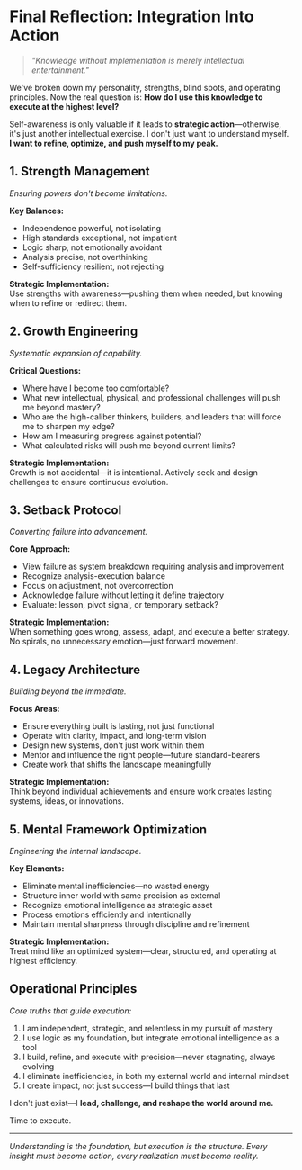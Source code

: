 # Final Reflection: Integration Into Action

> *"Knowledge without implementation is merely intellectual entertainment."*

We've broken down my personality, strengths, blind spots, and operating principles. Now the real question is: **How do I use this knowledge to execute at the highest level?**

Self-awareness is only valuable if it leads to **strategic action**—otherwise, it's just another intellectual exercise. I don't just want to understand myself. **I want to refine, optimize, and push myself to my peak.**

## 1. Strength Management

*Ensuring powers don't become limitations.*

**Key Balances:**
- Independence powerful, not isolating
- High standards exceptional, not impatient
- Logic sharp, not emotionally avoidant
- Analysis precise, not overthinking
- Self-sufficiency resilient, not rejecting

**Strategic Implementation:**  
Use strengths with awareness—pushing them when needed, but knowing when to refine or redirect them.

## 2. Growth Engineering

*Systematic expansion of capability.*

**Critical Questions:**
- Where have I become too comfortable?
- What new intellectual, physical, and professional challenges will push me beyond mastery?
- Who are the high-caliber thinkers, builders, and leaders that will force me to sharpen my edge?
- How am I measuring progress against potential?
- What calculated risks will push me beyond current limits?

**Strategic Implementation:**  
Growth is not accidental—it is intentional. Actively seek and design challenges to ensure continuous evolution.

## 3. Setback Protocol

*Converting failure into advancement.*

**Core Approach:**
- View failure as system breakdown requiring analysis and improvement
- Recognize analysis-execution balance
- Focus on adjustment, not overcorrection
- Acknowledge failure without letting it define trajectory
- Evaluate: lesson, pivot signal, or temporary setback?

**Strategic Implementation:**  
When something goes wrong, assess, adapt, and execute a better strategy. No spirals, no unnecessary emotion—just forward movement.

## 4. Legacy Architecture

*Building beyond the immediate.*

**Focus Areas:**
- Ensure everything built is lasting, not just functional
- Operate with clarity, impact, and long-term vision
- Design new systems, don't just work within them
- Mentor and influence the right people—future standard-bearers
- Create work that shifts the landscape meaningfully

**Strategic Implementation:**  
Think beyond individual achievements and ensure work creates lasting systems, ideas, or innovations.

## 5. Mental Framework Optimization

*Engineering the internal landscape.*

**Key Elements:**
- Eliminate mental inefficiencies—no wasted energy
- Structure inner world with same precision as external
- Recognize emotional intelligence as strategic asset
- Process emotions efficiently and intentionally
- Maintain mental sharpness through discipline and refinement

**Strategic Implementation:**  
Treat mind like an optimized system—clear, structured, and operating at highest efficiency.

## Operational Principles

*Core truths that guide execution:*

1. I am independent, strategic, and relentless in my pursuit of mastery
2. I use logic as my foundation, but integrate emotional intelligence as a tool
3. I build, refine, and execute with precision—never stagnating, always evolving
4. I eliminate inefficiencies, in both my external world and internal mindset
5. I create impact, not just success—I build things that last

I don't just exist—I **lead, challenge, and reshape the world around me.**

Time to execute.

---

*Understanding is the foundation, but execution is the structure. Every insight must become action, every realization must become reality.*